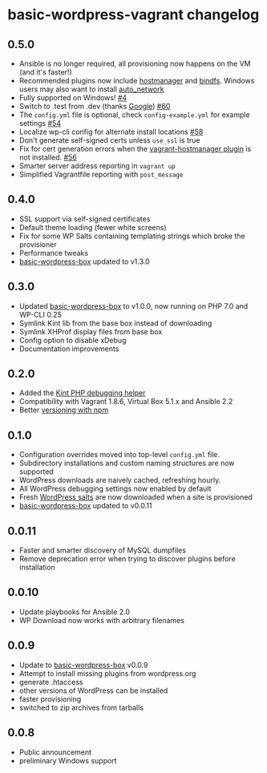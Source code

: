 # basic-wordpress-vagrant changelog

## 0.5.0
- Ansible is no longer required, all provisioning now happens on the VM (and it's faster!)
- Recommended plugins now include [hostmanager]() and [bindfs](). Windows users may also want to install [auto_network](https://github.com/oscar-stack/vagrant-auto_network)
- Fully supported on Windows! [#4](https://github.com/ideasonpurpose/basic-wordpress-vagrant/issues/4)
- Switch to .test from .dev (thanks [Google](https://ma.ttias.be/chrome-force-dev-domains-https-via-preloaded-hsts/)) [#60](https://github.com/ideasonpurpose/basic-wordpress-vagrant/issues/60)
- The `config.yml` file is optional, check `config-example.yml` for example settings [#54](https://github.com/ideasonpurpose/basic-wordpress-vagrant/issues/54)
- Localize wp-cli config for alternate install locations  [#58](https://github.com/ideasonpurpose/basic-wordpress-vagrant/issues/58)
- Don't generate self-signed certs unless `use_ssl` is true
- Fix for cert generation errors when the [vagrant-hostmanager plugin](https://github.com/devopsgroup-io/vagrant-hostmanager) is not installed. [#56](https://github.com/ideasonpurpose/basic-wordpress-vagrant/issues/56)
- Smarter server address reporting in `vagrant up`
- Simplified Vagrantfile reporting with `post_message`

## 0.4.0
- SSL support via self-signed certificates
- Default theme loading (fewer white screens)
- Fix for some WP Salts containing templating strings which broke the provisioner
- Performance tweaks
- [basic-wordpress-box](https://github.com/ideasonpurpose/basic-wordpress-box)  updated to v1.3.0

## 0.3.0
- Updated [basic-wordpress-box](https://github.com/ideasonpurpose/basic-wordpress-box) to v1.0.0, now running on PHP 7.0 and WP-CLI 0.25
- Symlink Kint lib from the base box instead of downloading
- Symlink XHProf display files from base box
- Config option to disable xDebug
- Documentation improvements

## 0.2.0
- Added the [Kint PHP debugging helper](http://raveren.github.io/kint/)
- Compatibility with Vagrant 1.8.6, Virtual Box 5.1.x and Ansible 2.2
- Better [versioning with npm](https://github.com/joemaller/version-everything-with-npm)

## 0.1.0
- Configuration overrides moved into top-level `config.yml` file.
- Subdirectory installations and custom naming structures are now supported
- WordPress downloads are naively cached, refreshing hourly.
- All WordPress debugging settings now enabled by default
- Fresh [WordPress salts](https://api.wordpress.org/secret-key/1.1/salt) are now downloaded when a site is provisioned
- [basic-wordpress-box](https://github.com/ideasonpurpose/basic-wordpress-box)  updated to v0.0.11

## 0.0.11

- Faster and smarter discovery of MySQL dumpfiles
- Remove deprecation error when trying to discover plugins before installation

## 0.0.10

- Update playbooks for Ansible 2.0
- WP Download now works with arbitrary filenames

## 0.0.9

- Update to [basic-wordpress-box](https://github.com/ideasonpurpose/basic-wordpress-box)  v0.0.9
- Attempt to install missing plugins from wordpress.org
- generate .htaccess
- other versions of WordPress can be installed
- faster provisioning
- switched to zip archives from tarballs

## 0.0.8

- Public announcement 
- preliminary Windows support
